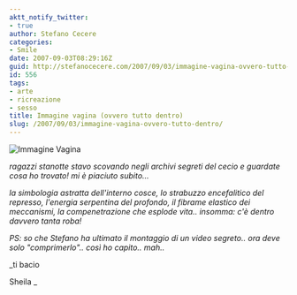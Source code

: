 ```yaml
---
aktt_notify_twitter:
- true
author: Stefano Cecere
categories:
- Smile
date: 2007-09-03T08:29:16Z
guid: http://stefanocecere.com/2007/09/03/immagine-vagina-ovvero-tutto-dentro/
id: 556
tags:
- arte
- ricreazione
- sesso
title: Immagine vagina (ovvero tutto dentro)
slug: /2007/09/03/immagine-vagina-ovvero-tutto-dentro/
---
```


![Immagine Vagina](http://stefanocecere.com/wp-content/uploads/sites/3/2007/09/immagine_vagina_500.jpg)

_ragazzi stanotte stavo scovando negli archivi segreti del cecio e guardate cosa ho trovato! mi è piaciuto subito…_

_la simbologia astratta dell'interno cosce, lo strabuzzo encefalitico del represso, l'energia serpentina del profondo, il fibrame elastico dei meccanismi, la compenetrazione che esplode vita.. insomma: c'è dentro davvero tanta roba!_

_PS: so che Stefano ha ultimato il montaggio di un video segreto.. ora deve solo "comprimerlo".. così ho capito.. mah.._

_ti bacio
  
Sheila _